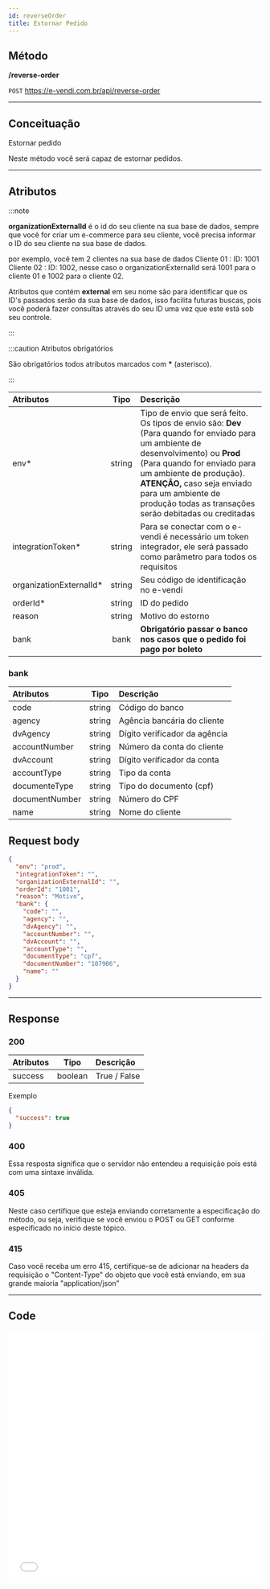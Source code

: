 ```yaml
---
id: reverseOrder
title: Estornar Pedido
---
```


## Método

**/reverse-order**

`POST` https://e-vendi.com.br/api/reverse-order

---

## Conceituação

Estornar pedido

Neste método você será capaz de estornar pedidos.

---

## Atributos

:::note

**organizationExternalId** é o id do seu cliente na sua base de dados, sempre que você for criar um e-commerce para seu cliente, você precisa informar o ID do seu cliente na sua base de dados.

por exemplo, você tem 2 clientes na sua base de dados Cliente 01 : ID: 1001 Cliente 02 : ID: 1002, nesse caso o organizationExternalId será 1001 para o cliente 01 e 1002 para o cliente 02.

Atributos que contém **external** em seu nome são para identificar que os ID's passados serão da sua base de dados, isso facilita futuras buscas, pois você poderá fazer consultas através do seu ID uma vez que este está sob seu controle.

:::

:::caution Atributos obrigatórios

São obrigatórios todos atributos marcados com **\*** (asterisco).

:::

| Atributos | Tipo | Descrição |
| :-- | :-: | :-- |
| env\* | string | Tipo de envio que será feito. Os tipos de envio são: **Dev** (Para quando for enviado para um ambiente de desenvolvimento) ou **Prod** (Para quando for enviado para um ambiente de produção). **ATENÇÃO,** caso seja enviado para um ambiente de produção todas as transações serão debitadas ou creditadas |
| integrationToken\* | string | Para se conectar com o e-vendi é necessário um token integrador, ele será passado como parâmetro para todos os requisitos |
| organizationExternalId\* | string | Seu código de identificação no e-vendi |
| orderId\* | string | ID do pedido |
| reason | string | Motivo do estorno |
| bank | bank | **Obrigatório passar o banco nos casos que o pedido foi pago por boleto** |

### bank

| Atributos      |  Tipo  | Descrição                     |
| :------------- | :----: | :---------------------------- |
| code           | string | Código do banco               |
| agency         | string | Agência bancária do cliente   |
| dvAgency       | string | Dígito verificador da agência |
| accountNumber  | string | Número da conta do cliente    |
| dvAccount      | string | Dígito verificador da conta   |
| accountType    | string | Tipo da conta                 |
| documenteType  | string | Tipo do documento (cpf)       |
| documentNumber | string | Número do CPF                 |
| name           | string | Nome do cliente               |

## Request body

```json
{
  "env": "prod",
  "integrationToken": "",
  "organizationExternalId": "",
  "orderId": "1001",
  "reason": "Motivo",
  "bank": {
    "code": "",
    "agency": "",
    "dvAgency": "",
    "accountNumber": "",
    "dvAccount": "",
    "accountType": "",
    "documentType": "cpf",
    "documentNumber": "107906",
    "name": ""
  }
}
```

---

## Response

### 200

| Atributos |  Tipo   | Descrição    |
| :-------- | :-----: | :----------- |
| success   | boolean | True / False |

Exemplo

```json
{
  "success": true
}
```

### 400

Essa resposta significa que o servidor não entendeu a requisição pois está com uma sintaxe inválida.

### 405

Neste caso certifique que esteja enviando corretamente a especificação do método, ou seja, verifique se você enviou o POST ou GET conforme especificado no início deste tópico.

### 415

Caso você receba um erro 415, certifique-se de adicionar na headers da requisição o "Content-Type" do objeto que você está enviando, em sua grande maioria "application/json"

---

## Code

<iframe src="//api.apiembed.com/?source=https://raw.githubusercontent.com/e-vendi/e-vendi-docs/main/json-examples/reverseOrder.json" frameborder="0" scrolling="no" width="100%" height="500px" seamless></iframe>
